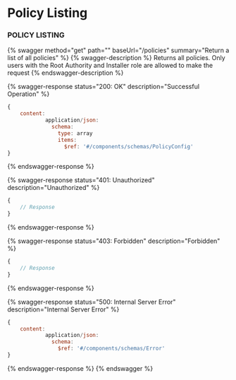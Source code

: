 # Policy Listing

### **POLICY LISTING**

{% swagger method="get" path="" baseUrl="/policies" summary="Return a list of all policies" %}
{% swagger-description %}
Returns all policies. Only users with the Root Authority and Installer role are allowed to make the request
{% endswagger-description %}

{% swagger-response status="200: OK" description="Successful Operation" %}

```javascript
{
    content:
            application/json:
              schema:
                type: array
                items:
                  $ref: '#/components/schemas/PolicyConfig'
}
```

{% endswagger-response %}

{% swagger-response status="401: Unauthorized" description="Unauthorized" %}

```javascript
{
    // Response
}
```

{% endswagger-response %}

{% swagger-response status="403: Forbidden" description="Forbidden" %}

```javascript
{
    // Response
}
```

{% endswagger-response %}

{% swagger-response status="500: Internal Server Error" description="Internal Server Error" %}

```javascript
{
    content:
            application/json:
              schema:
                $ref: '#/components/schemas/Error'
}
```

{% endswagger-response %}
{% endswagger %}
